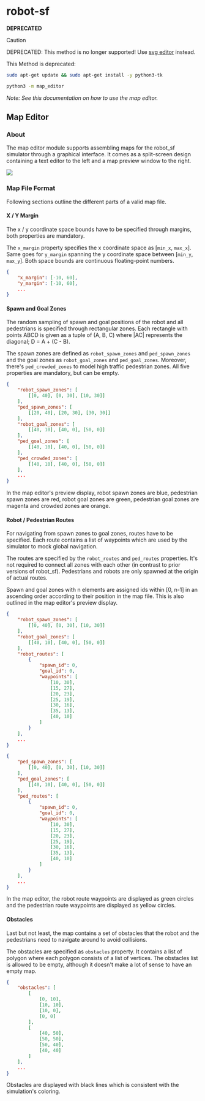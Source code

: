 # robot-sf

**DEPRECATED**

> [!CAUTION]
> DEPRECATED: This method is no longer supported! Use [svg editor](./SVG_MAP_EDITOR.md) instead.

This Method is deprecated:
```sh
sudo apt-get update && sudo apt-get install -y python3-tk
```

```sh
python3 -m map_editor
```

*Note: See this documentation on how to use the map editor.*

## Map Editor

### About
The map editor module supports assembling maps for the robot_sf simulator
through a graphical interface. It comes as a split-screen design
containing a text editor to the left and a map preview window to the right.

![](./img/map_editor_screenshot.png)

### Map File Format
Following sections outline the different parts of a valid map file.

#### X / Y Margin
The x / y coordinate space bounds have to be specified through margins,
both properties are mandatory.

The ``x_margin`` property specifies the x coordinate space as [``min_x``, ``max_x``].
Same goes for ``y_margin`` spanning the y coordinate space between [``min_y``, ``max_y``].
Both space bounds are continuous floating-point numbers.

```json
{
    "x_margin": [-10, 60],
    "y_margin": [-10, 60],
    ...
}
```

#### Spawn and Goal Zones
The random sampling of spawn and goal positions of the robot and all pedestrians
is specified through rectangular zones.
Each rectangle with points ABCD is given as a tuple of (A, B, C) where |AC|
represents the diagonal; D = A + (C - B).

The spawn zones are defined as ``robot_spawn_zones`` and ``ped_spawn_zones``
and the goal zones as ``robot_goal_zones`` and ``ped_goal_zones``. Moreover,
there's ``ped_crowded_zones`` to model high traffic pedestrian zones.
All five properties are mandatory, but can be empty.

```json
{
    "robot_spawn_zones": [
        [[0, 40], [0, 30], [10, 30]]
    ],
    "ped_spawn_zones": [
        [[20, 40], [20, 30], [30, 30]]
    ],
    "robot_goal_zones": [
        [[40, 10], [40, 0], [50, 0]]
    ],
    "ped_goal_zones": [
        [[40, 10], [40, 0], [50, 0]]
    ],
    "ped_crowded_zones": [
        [[40, 10], [40, 0], [50, 0]]
    ],
    ...
}
```

In the map editor's preview display, robot spawn zones are blue,
pedestrian spawn zones are red, robot goal zones are green,
pedestrian goal zones are magenta and crowded zones are orange.

#### Robot / Pedestrian Routes
For navigating from spawn zones to goal zones, routes have to be specified.
Each route contains a list of waypoints which are used by the simulator
to mock global navigation.

The routes are specified by the ``robot_routes`` and ``ped_routes`` properties.
It's not required to connect all zones with each other (in contrast to
prior versions of robot\_sf). Pedestrians and robots are only spawned at
the origin of actual routes.

Spawn and goal zones with n elements are assigned ids within [0, n-1]
in an ascending order according to their position in the map file.
This is also outlined in the map editor's preview display.

```json
{
    "robot_spawn_zones": [
        [[0, 40], [0, 30], [10, 30]]
    ],
    "robot_goal_zones": [
        [[40, 10], [40, 0], [50, 0]]
    ],
    "robot_routes": [
        {
            "spawn_id": 0,
            "goal_id": 0,
            "waypoints": [
                [10, 30],
                [15, 27],
                [20, 23],
                [25, 19],
                [30, 16],
                [35, 13],
                [40, 10]
            ]
        }
    ],
    ...
}
```

```json
{
    "ped_spawn_zones": [
        [[0, 40], [0, 30], [10, 30]]
    ],
    "ped_goal_zones": [
        [[40, 10], [40, 0], [50, 0]]
    ],
    "ped_routes": [
        {
            "spawn_id": 0,
            "goal_id": 0,
            "waypoints": [
                [10, 30],
                [15, 27],
                [20, 23],
                [25, 19],
                [30, 16],
                [35, 13],
                [40, 10]
            ]
        }
    ],
    ...
}
```

In the map editor, the robot route waypoints are displayed as green circles
and the pedestrian route waypoints are displayed as yellow circles.

#### Obstacles
Last but not least, the map contains a set of obstacles that the robot
and the pedestrians need to navigate around to avoid collisions.

The obstacles are specified as ```obstacles``` property. It contains
a list of polygon where each polygon consists of a list of vertices.
The obstacles list is allowed to be empty, although it doesn't make
a lot of sense to have an empty map.

```json
{
    "obstacles": [
        [
            [0, 10],
            [10, 10],
            [10, 0],
            [0, 0]
        ],
        [
            [40, 50],
            [50, 50],
            [50, 40],
            [40, 40]
        ]
    ],
    ...
}
```

Obstacles are displayed with black lines which is consistent with
the simulation's coloring.
